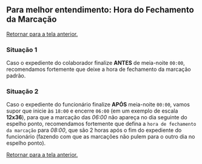 ## Para melhor entendimento: Hora do Fechamento da Marcação

[Retornar para a tela anterior.](../aba_politicas.md#seção-geral)

### Situação 1
Caso o expediente do colaborador finalize **ANTES** de meia-noite ```00:00```, recomendamos fortemente que deixe a hora de fechamento da marcação padrão.

### Situação 2
Caso o expediente do funcionário finalize **APÓS** meia-noite ```00:00```, vamos supor que inicie às ```18:00``` e encerre ```06:00``` (em um exemplo de escala **12x36**), para que a marcação das *06:00* não apareça no dia seguinte do espelho ponto, recomendamos fortemente que defina a ```hora de fechamento da marcação``` para *08:00*, que são 2 horas após o fim do expediente do funcionário (fazendo com que as marcações não pulem para o outro dia no espelho ponto).

[Retornar para a tela anterior.](../aba_politicas.md#seção-geral)
